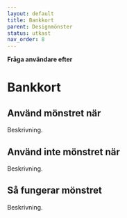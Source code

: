 ```yaml
---
layout: default
title: Bankkort
parent: Designmönster
status: utkast
nav_order: 8
---
```


**Fråga användare efter**

# Bankkort

## Använd mönstret när

Beskrivning.

## Använd inte mönstret när

Beskrivning.

## Så fungerar mönstret

Beskrivning.
